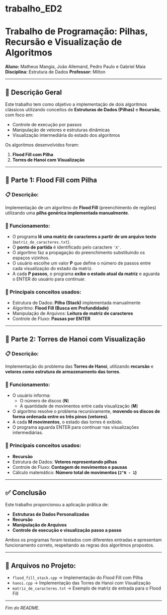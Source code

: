 # trabalho_ED2

# Trabalho de Programação: Pilhas, Recursão e Visualização de Algoritmos

**Aluno:** Matheus Mangia, João Allemand, Pedro Paulo e Gabriel Maia
**Disciplina:** Estrutura de Dados
**Professor:** Milton

---

## 📌 Descrição Geral

Este trabalho tem como objetivo a implementação de dois algoritmos clássicos utilizando conceitos de **Estruturas de Dados (Pilhas)** e **Recursão**, com foco em:

- Controle de execução por passos
- Manipulação de vetores e estruturas dinâmicas
- Visualização intermediária do estado dos algoritmos

Os algoritmos desenvolvidos foram:

1. **Flood Fill com Pilha**
2. **Torres de Hanoi com Visualização**

---

## 🧱 Parte 1: Flood Fill com Pilha

### 📋 Descrição:

Implementação de um algoritmo de **Flood Fill** (preenchimento de regiões) utilizando uma **pilha genérica implementada manualmente**.

### 📌 Funcionamento:

- O programa **lê uma matriz de caracteres a partir de um arquivo texto** (`matriz_de_caracteres.txt`).
- O **ponto de partida** é identificado pelo caractere `'X'`.
- O algoritmo faz a propagação do preenchimento substituindo os espaços vizinhos.
- O usuário escolhe um valor **P** que define o número de passos entre cada visualização do estado da matriz.
- A cada **P passos**, o programa **exibe o estado atual da matriz** e aguarda o ENTER do usuário para continuar.

### 📌 Principais conceitos usados:

- Estrutura de Dados: **Pilha (Stack)** implementada manualmente
- Algoritmo: **Flood Fill (Busca em Profundidade)**
- Manipulação de Arquivos: **Leitura de matriz de caracteres**
- Controle de Fluxo: **Pausas por ENTER**

---

## 🏯 Parte 2: Torres de Hanoi com Visualização

### 📋 Descrição:

Implementação do problema das **Torres de Hanoi**, utilizando **recursão** e **vetores como estrutura de armazenamento das torres**.

### 📌 Funcionamento:

- O usuário informa:
  - O número de discos (**N**)
  - A quantidade de movimentos entre cada visualização (**M**)
- O algoritmo resolve o problema recursivamente, **movendo os discos de forma ordenada entre os três pinos (vetores)**.
- A cada **M movimentos**, o estado das torres é exibido.
- O programa aguarda ENTER para continuar nas visualizações intermediárias.

### 📌 Principais conceitos usados:

- **Recursão**
- Estrutura de Dados: **Vetores representando pilhas**
- Controle de Fluxo: **Contagem de movimentos e pausas**
- Cálculo matemático: **Número total de movimentos (`2^N - 1`)**

---

## ✅ Conclusão

Este trabalho proporcionou a aplicação prática de:

- **Estruturas de Dados Personalizadas**
- **Recursão**
- **Manipulação de Arquivos**
- **Controle de execução e visualização passo a passo**

Ambos os programas foram testados com diferentes entradas e apresentam funcionamento correto, respeitando as regras dos algoritmos propostos.

---

## 📎 Arquivos no Projeto:

- `flood_fill_stack.cpp` → Implementação do Flood Fill com Pilha
- `hanoi.cpp` → Implementação das Torres de Hanoi com Visualização
- `matriz_de_caracteres.txt` → Exemplo de matriz de entrada para o Flood Fill

---

*Fim do README.*
